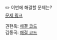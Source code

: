 ✏️ 이번에 해결할 문제는? <br>
[문제 링크](https://leetcode.com/problems/longest-substring-without-repeating-characters/description/)

권현욱: [해결 코드]() <br>
김동국: [해결 코드]() <br>
